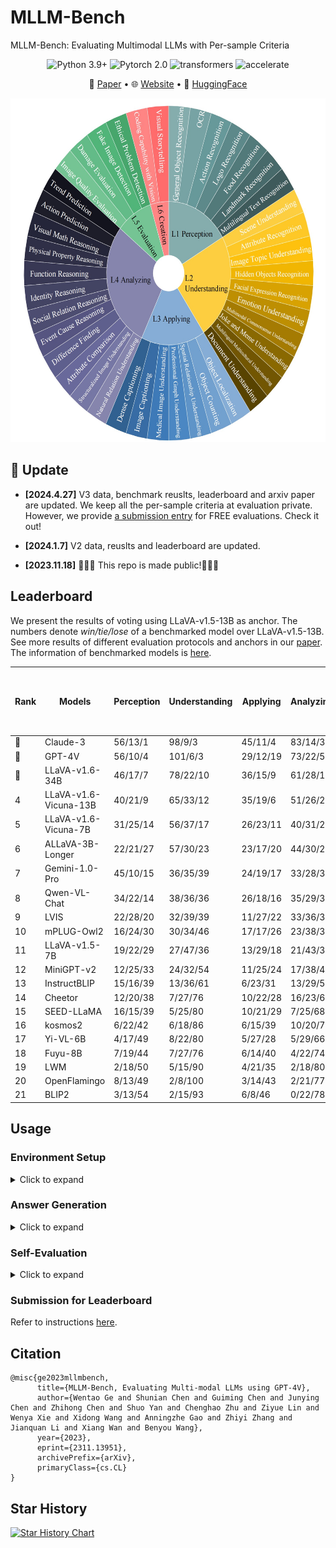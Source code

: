 # MLLM-Bench
MLLM-Bench: Evaluating Multimodal LLMs with Per-sample Criteria
<center>

![Python 3.9+](https://img.shields.io/badge/Python-3.9+-lightblue) ![Pytorch 2.0](https://img.shields.io/badge/PyTorch-2.0+-lightblue) ![transformers](https://img.shields.io/badge/transformers-4.36.0.dev0%2B-lightblue) ![accelerate](https://img.shields.io/badge/accelerate-0.22+-lightblue)
</center>

<p align="center">
   📃 <a href="https://arxiv.org/abs/2311.13951" target="_blank">Paper</a> • 🌐 <a href="https://mllm-bench.llmzoo.com/" target="_blank">Website</a> • 🤗 <a href="huggingface.com" target="_blank">HuggingFace</a>  

<p align="center">
<img src="./image.png" alt="Data Composition" width="550" height="550">


## 🌈 Update
* **[2024.4.27]** V3 data, benchmark reuslts, leaderboard and arxiv paper are updated. We keep all the per-sample criteria at evaluation private. However, we provide  <a href="https://mllm-bench.llmzoo.com/static/submit.html" target="_blank">a submission entry</a>  for FREE evaluations. Check it out!

* **[2024.1.7]** V2 data, reuslts and leaderboard are updated.

* **[2023.11.18]** 🎉🎉🎉 This repo is made public!🎉🎉🎉

## Leaderboard
We present the results of voting using LLaVA-v1.5-13B as anchor. The numbers denote *win/tie/lose* of a benchmarked model over LLaVA-v1.5-13B. See more results of different evaluation protocols and anchors in our  [paper](https://arxiv.org/abs/2311.13951). The information of benchmarked models is [here](./Model_cards.md).



| **Rank** | **Models**       | **Perception**  | **Understanding** | **Applying** | **Analyzing** | **Evaluation** | **Creation** | **Win Rates over LLaVA-v1.5-13B** |
|------|-----------------------|-------------|---------------|----------|-----------|------------|----------|-----------------------|
| 🏅️  | Claude-3              | 56/13/1     | 98/9/3        | 45/11/4  | 83/14/3   | 33/5/2     | 33/6/1   | 0.83                  |
| 🥈  | GPT-4V                | 56/10/4     | 101/6/3       | 29/12/19 | 73/22/5   | 33/2/5     | 2/0/38   | 0.70                  |
| 🥉  | LLaVA-v1.6-34B        | 46/17/7     | 78/22/10      | 36/15/9  | 61/28/11  | 33/3/4     | 24/10/6  | 0.66                  |
| 4    | LLaVA-v1.6-Vicuna-13B | 40/21/9     | 65/33/12      | 35/19/6  | 51/26/23  | 33/5/2     | 27/9/4   | 0.60                  |
| 5    | LLaVA-v1.6-Vicuna-7B  | 31/25/14    | 56/37/17      | 26/23/11 | 40/31/29  | 22/10/8    | 19/10/11 | 0.46                  |
| 6    | ALLaVA-3B-Longer      | 22/21/27    | 57/30/23      | 23/17/20 | 44/30/26  | 16/10/14   | 17/12/11 | 0.43                  |
| 7    | Gemini-1.0-Pro        | 45/10/15    | 36/35/39      | 24/19/17 | 33/28/39  | 9/8/23     | 16/8/16  | 0.39                  |
| 8    | Qwen-VL-Chat          | 34/22/14    | 38/36/36      | 26/18/16 | 35/29/36  | 15/6/19    | 9/12/19  | 0.37                  |
| 9    | LVIS                  | 22/28/20    | 32/39/39      | 11/27/22 | 33/36/31  | 14/9/17    | 9/16/15  | 0.29                  |
| 10   | mPLUG-Owl2            | 16/24/30    | 30/34/46      | 17/17/26 | 23/38/39  | 15/8/17    | 11/14/15 | 0.27                  |
| 11   | LLaVA-v1.5-7B         | 19/22/29    | 27/47/36      | 13/29/18 | 21/43/36  | 9/14/17    | 8/13/19  | 0.23                  |
| 12   | MiniGPT-v2            | 12/25/33    | 24/32/54      | 11/25/24 | 17/38/45  | 9/9/22     | 6/6/28   | 0.19                  |
| 13   | InstructBLIP          | 15/16/39    | 13/36/61      | 6/23/31  | 13/29/58  | 10/7/23    | 4/9/27   | 0.15                  |
| 14   | Cheetor               | 12/20/38    | 7/27/76       | 10/22/28 | 16/23/61  | 4/4/32     | 3/4/33   | 0.12                  |
| 15   | SEED-LLaMA            | 16/15/39    | 5/25/80       | 10/21/29 | 7/25/68   | 3/7/30     | 3/3/34   | 0.10                  |
| 16   | kosmos2               | 6/22/42     | 6/18/86       | 6/15/39  | 10/20/70  | 1/4/35     | 2/3/35   | 0.07                  |
| 17   | Yi-VL-6B              | 4/17/49     | 8/22/80       | 5/27/28  | 5/29/66   | 3/9/28     | 3/9/28   | 0.07                  |
| 18   | Fuyu-8B               | 7/19/44     | 7/27/76       | 6/14/40  | 4/22/74   | 3/7/30     | 0/6/34   | 0.06                  |
| 19   | LWM                   | 2/18/50     | 5/15/90       | 4/21/35  | 2/18/80   | 3/2/35     | 2/6/32   | 0.04                  |
| 20   | OpenFlamingo          | 8/13/49     | 2/8/100       | 3/14/43  | 2/21/77   | 1/2/37     | 1/5/34   | 0.04                  |
| 21   | BLIP2                 | 3/13/54     | 2/15/93       | 6/8/46   | 0/22/78   | 0/1/39     | 0/2/38   | 0.03                  |



## Usage
### Environment Setup
<details><summary>Click to expand</summary>
   
Install required packages:
```bash
pip install -r requirements.txt
```
Update `transformers` (we used `4.36.0.dev0`):
```bash
pip install git+https://github.com/huggingface/transformers
```

</details>



### Answer Generation
<details><summary>Click to expand</summary>

- Configurate `accelerate` settings. We use `bf16` inference by default. If this is not supported by your device, set `downcast_bf16` to `false` and `mixed_precision` to `fp16`.

- Add model information in [configs/model_configs.yaml](./configs/model_configs.yaml)

- Create a model worker in [workers/model_workers.py](./workers/model_workers.py). The worker should inherit `BaseWorker`.
Rewrite `init_components()` and `forward()` method. Explanations of parameters and outputs of the two methods are in [workers/baseworker.py](./workers/baseworker.py).

- Run `bash generate.sh`.


</details>

### Self-Evaluation
<details><summary>Click to expand</summary>

- Prepare the data in the format as shown in [data/anchor.json](./data/anchor.json), note that the key "unique_idx", "gen_model_id", and "answer" are required. Move your data under [data](./data/) folder.

- Modify the parameters in [evaluate.sh](./evaluate.sh), especially "model_name" and "model2_path".

- Put your OpenAI API key in [evaluate.py](./scripts/evaluate.py), please make sure you have access to model "gpt-4-vision-preview".

- Run `bash evaluate.sh`.

- NOTE: The per sample criteria are not provided for self-evaluate and this self-evaluation process is just used for your reference. If you wish your results to be displayed on the leaderboard, please refer to [Submission for Leaderboard](#submission-for-leaderboard).

</details>

### Submission for Leaderboard
Refer to instructions <a href="https://mllm-bench.llmzoo.com/static/submit.html" target="_blank">here</a>.


## Citation
```angular2
@misc{ge2023mllmbench,
      title={MLLM-Bench, Evaluating Multi-modal LLMs using GPT-4V}, 
      author={Wentao Ge and Shunian Chen and Guiming Chen and Junying Chen and Zhihong Chen and Shuo Yan and Chenghao Zhu and Ziyue Lin and Wenya Xie and Xidong Wang and Anningzhe Gao and Zhiyi Zhang and Jianquan Li and Xiang Wan and Benyou Wang},
      year={2023},
      eprint={2311.13951},
      archivePrefix={arXiv},
      primaryClass={cs.CL}
}
```


## Star History

<a href="https://star-history.com/#FreedomIntelligence/MLLM-Bench&Date">
  <picture>
    <source media="(prefers-color-scheme: dark)" srcset="https://api.star-history.com/svg?repos=FreedomIntelligence/MLLM-Bench&type=Date&theme=dark" />
    <source media="(prefers-color-scheme: light)" srcset="https://api.star-history.com/svg?repos=FreedomIntelligence/MLLM-Bench&type=Date" />
    <img alt="Star History Chart" src="https://api.star-history.com/svg?repos=FreedomIntelligence/MLLM-Bench&type=Date" />
  </picture>
</a>
